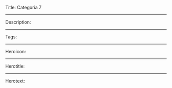 Title: Categoria 7

----

Description:

----

Tags:

----

Heroicon:

----

Herotitle:

----

Herotext:
